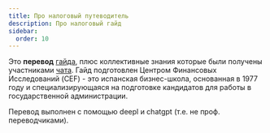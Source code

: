 ```yaml
---
title: Про налоговый путеводитель
description: Про налоговый гайд
sidebar:
  order: 10
---
```


Это **перевод** [гайда](https://www.fiscal-impuestos.com/guia-fiscal), плюс коллективные знания которые были получены участниками [чата](https://t.me/taxesnomadspain). Гайд подготовлен Центром Финансовых Исследований (CEF) - это испанская бизнес-школа, основанная в 1977 году и специализирующаяся на подготовке кандидатов для работы в государственной администрации.

Перевод выполнен с помощью deepl и chatgpt (т.е. не проф. переводчиками).
